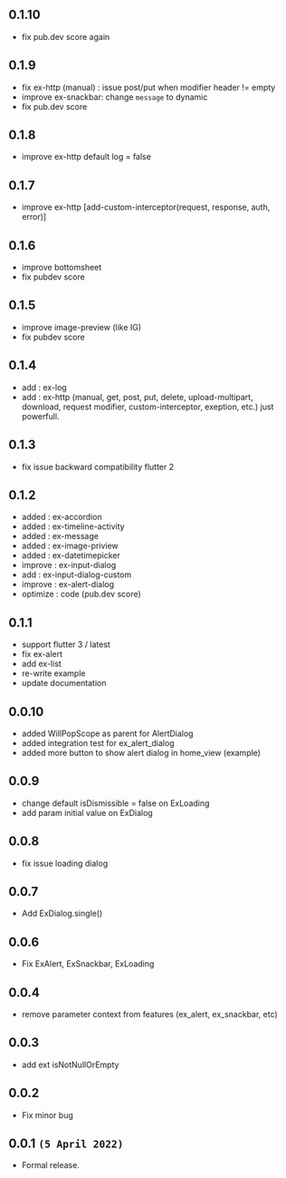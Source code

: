 ## 0.1.10
* fix pub.dev score again
## 0.1.9
* fix ex-http (manual) : issue post/put when modifier header != empty
* improve ex-snackbar: change `message` to dynamic 
* fix pub.dev score
## 0.1.8
* improve ex-http default log = false
## 0.1.7
* improve ex-http [add-custom-interceptor(request, response, auth, error)]
## 0.1.6
* improve bottomsheet
* fix pubdev score
## 0.1.5
* improve image-preview (like IG)
* fix pubdev score
## 0.1.4
* add : ex-log
* add : ex-http (manual, get, post, put, delete, upload-multipart, download, request modifier, custom-interceptor, exeption, etc.) just powerfull.

## 0.1.3
* fix issue backward compatibility flutter 2

## 0.1.2
* added     : ex-accordion
* added     : ex-timeline-activity
* added     : ex-message
* added     : ex-image-priview
* added     : ex-datetimepicker
* improve   : ex-input-dialog
* add       : ex-input-dialog-custom
* improve   : ex-alert-dialog
* optimize  : code (pub.dev score)


## 0.1.1
* support flutter 3 / latest
* fix ex-alert
* add ex-list
* re-write example
* update documentation
## 0.0.10
* added WillPopScope as parent for AlertDialog
* added integration test for ex_alert_dialog
* added more button to show alert dialog in home_view (example)

## 0.0.9
* change default isDismissible = false on ExLoading
* add param initial value on ExDialog

## 0.0.8
* fix issue loading dialog

## 0.0.7
* Add ExDialog.single()


## 0.0.6
* Fix ExAlert, ExSnackbar, ExLoading


## 0.0.4
* remove parameter context from features (ex_alert, ex_snackbar, etc)

## 0.0.3
* add ext isNotNullOrEmpty

## 0.0.2
* Fix minor bug

## 0.0.1 `(5 April 2022)`
* Formal release.

